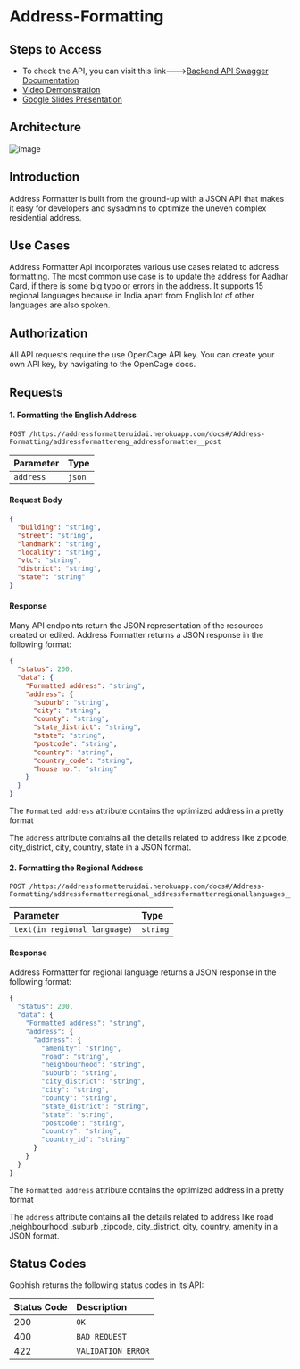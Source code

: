 # Address-Formatting

## Steps to Access
-  To check the API, you can visit this link--->[Backend API Swagger Documentation](https://addressformatteruidai.herokuapp.com/docs)
-  [Video Demonstration](https://drive.google.com/file/d/1W7t3_yy6i-Whm_kMqNL27vasFH5qVRfF/view?usp=sharing)
-  [Google Slides Presentation](https://docs.google.com/presentation/d/12xOHlllMnZzDm7Psc9FV188bEZRKF1FIRM8Ce2vzSe4/edit?usp=sharing)

## Architecture
![image](https://user-images.githubusercontent.com/60667917/139524901-0a25e1ba-6038-4600-8f88-ec42369715c8.png)



## Introduction

Address Formatter is built from the ground-up with a JSON API that makes it easy for developers and sysadmins to optimize the uneven complex residential address.


## Use Cases

Address Formatter Api incorporates various use cases related to address formatting. The most common use case is to update the address for Aadhar Card, if there is some big typo or errors in the address. It supports 15 regional languages because in India apart from English lot of other languages are also spoken.


## Authorization

All API requests require the use OpenCage API key. You can create your own API key, by navigating to the OpenCage docs.

## Requests

#### 1. Formatting the English Address
```http
POST /https://addressformatteruidai.herokuapp.com/docs#/Address-Formatting/addressformattereng_addressformatter__post
```

| Parameter | Type 
| :--- | :--- |
| `address` | `json` | 

#### Request Body
```json
{
  "building": "string",
  "street": "string",
  "landmark": "string",
  "locality": "string",
  "vtc": "string",
  "district": "string",
  "state": "string"
}
```

#### Response

Many API endpoints return the JSON representation of the resources created or edited. Address Formatter returns a JSON response in the following format:

```json
{
  "status": 200,
  "data": {
    "Formatted address": "string",
    "address": {
      "suburb": "string",
      "city": "string",
      "county": "string",
      "state_district": "string",
      "state": "string",
      "postcode": "string",
      "country": "string",
      "country_code": "string",
      "house no.": "string"
    }
  }
}
```

The `Formatted address` attribute contains the optimized address in a pretty format

The `address` attribute contains all the details related to address like  zipcode, city_district, city, country, state in a JSON format.


#### 2. Formatting the Regional Address

```http
POST /https://addressformatteruidai.herokuapp.com/docs#/Address-Formatting/addressformatterregional_addressformatterregionallanguages__post
```

| Parameter | Type 
| :--- | :--- |
| `text(in regional language)` | `string` | 

#### Response

Address Formatter for regional language returns a JSON response in the following format:

```javascript
{
  "status": 200,
  "data": {
    "Formatted address": "string",
    "address": {
      "address": {
        "amenity": "string",
        "road": "string",
        "neighbourhood": "string",
        "suburb": "string",
        "city_district": "string",
        "city": "string",
        "county": "string",
        "state_district": "string",
        "state": "string",
        "postcode": "string",
        "country": "string",
        "country_id": "string"
      }
    }
  }
}
```

The `Formatted address` attribute contains the optimized address in a pretty format

The `address` attribute contains all the details related to address like road ,neighbourhood ,suburb ,zipcode, city_district, city, country, amenity in a JSON format.

## Status Codes

Gophish returns the following status codes in its API:

| Status Code | Description |
| :--- | :--- |
| 200 | `OK` |
| 400 | `BAD REQUEST` |
| 422 | `VALIDATION ERROR` |

